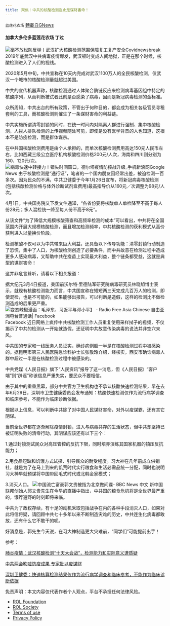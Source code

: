 ```yaml
---
title: 聚焦：中共的核酸检测岂止是谋财害命！
---
```

`蓝莲花农场` [轉載自GNews](https://gnews.org/zh-hans/2282273/)

#### 加拿大多伦多蓝莲花农场 丁过
![毫不放松防反弹丨武汉扩大核酸检测范围保障复工复产安全](https://p1.img.cctvpic.com/cportal/cnews-yz/img/2020/04/18/1587209179526_23_485x385.png)Covidnewsbreak
2019年底武汉中共病毒疫情爆发，武汉顿时变成人间地狱，正是在那个时候，核酸检测进入了人们的视线。

2020年5月中旬，中共宣称在10天内完成对武汉1100万人的全民核酸检测，仅武汉一个城市的核酸检测量就超过美国。

中共的宣传机器声称，核酸检测通过人体聚合酶链反应来检测病毒基因组中特定的核酸序列，从而判断被试者此刻是否感染了病毒，因而是新冠病毒检测的金标准。

众所周知，中共出台的所有政策，不管出于何种目的，都会成为相关各级官员寻租套利的工具，而核酸检测则催生了一条谋财害命的利益链。

中共实施所谓清零封锁的同时，在统一时间内对隔离人群进行强制、集中核酸检测，人挨人排队检测的上传视频随处可见，即使是没有医学背景的人也知道，这根本不是防疫检测，而是群体谋杀。

在中共国核酸检测费用是由个人承担的，而单次核酸检测费用高达150元人民币左右，比如西藏三级公立医疗机构核酸检测价格200元/人次，海南和四川则分别为160、120元/次。
![病毒快速中转接力！错失时间窗口，德尔塔疫情防控战升级_手机新浪网](https://n.sinaimg.cn/sinakd20210803s/157/w360h597/20210803/d3b2-ae2b2d1ccd63939db2c53e1ea1638003.jpg)Google News
由于核酸检测是“通行证”，笔者的一个国内朋友因经常出差，被迫检测一百多次。因为民众的不满，中共卫健委于今年1月26日宣布，将新冠病毒核酸检测(包括核酸检测价格与体外诊断试剂盒费用)最高指导价从160元／次调整为98元/人次。

4月1日，中共国务院又下发文件通知，“各省份要将核酸单人单检降至不高于每人份28元；多人混检统一降至每人份不高于8元”。

从该文件“为了降低大规模核酸筛查和高频率检测的成本”可以看出，中共将在全国范围内开展大规模核酸检测，而且增加检测频率，中共核酸检测的获利模式从高价获利进入以量换价阶段。

检测核酸不仅可以为中共带来巨大利益，还具备以下传导功能：清零封锁行动制造了恐慌，集中了人口，为核酸检测创造了必要条件，而中共故意在检测过程中造成更多人感染病毒，又帮助中共在疫苗上实现最大利益，整个链条都受益，这就是典型的谋财害命！

这并非危言耸听，请看以下相关报道：

据大纪元3月4日报道，美国前沃尔特‧里德陆军研究院病毒研究员林晓旭博士表示，就现有核酸检测能力而言，中共国宣称在短短两三天完成几百万人的检测，即使混检，也是不可能的，如果能够出报告，可以判断是造假，这样的检测比不做检测造成的后果更严重。
![变态辣椒漫画：毛泽东、习近平与邓小平】 - Radio Free Asia Chinese 自由亚洲电台普通话| Facebook](https://assets.gnews.org/wp-content/uploads/2022/04/image-38.jpeg)Facebook
近日网络上疯传中共核酸检测工作人员重复使用采样拭子的视频，不仅揭示了中共的检测从一开始就造假，还证明中共故意传染病毒的说法并非空穴来风。

中共国的专家和一线医务人员证实，确诊病例超一半是在核酸检测过程中被感染的。据昆明市第三人民医院急诊科护士长张敬玲介绍，经核实，西安市确诊病毒人群中超过一半是在核酸检测过程中被感染的。

中共党媒《人民日报》旗下“人民资讯”报导了这一消息，但《人民日报》“客户端”则“辟谣”称该信息严重失实，要民众不要相信。

由于其中的重重黑幕，部分中共官方卫生机构也不承认核酸快速检测结果，早在去年6月29日，深圳市卫生健康委员会发布通知：核酸快速检测仅作为流行病学调查和临床参考，不能作为临床诊断依据。

根据以上信息，可以判断中共除了对中国人民谋财害命，对外以疫谋霸，还有其它阴谋。

当前全世界都在逐渐解除疫情封锁，进入与病毒共存的生活状态，但中共却坚持已被证明失败的清零行动，其阴谋应该还有以下三个：

1.通过封锁测试民众对高压管控的反抗下限，同时培养演练其国家机器的镇压反抗能力；

2.用食品短缺和饥饿方式试探、引导民众的耐受程度。习大神在几年前成立供销社，就是为了在马上到来的饥荒时代实行粮食和生活必需品统一分配，同时也说明习大神早就预谋将中国带回毛式时代或北韩金家模式；

3.消灭人口。
![中国流亡富豪郭文贵被指为北京做间谍- BBC News 中文](https://ichef.bbci.co.uk/news/640/cpsprodpb/CF07/production/_107999925_7088ad52-2fd6-4994-b5c7-f2bd2046d990.jpg)
新中国联邦创始人郭文贵先生在今早的直播中指出，中共国的粮食危机将是全世界最严重的，饿殍遍野的时刻即将来临。

中共为了政权存续，有十足的动机釆取包括战争在内的各种手段消灭人口，如果对此将信将疑，请回顾中共七十多年以来不断制造灾难的历史，中共连生化病毒都敢放，还有什么它不敢干的呢。

好消息是，郭先生今天说，在习大神制造更大灾难前，“同学们”可能提前出手！

参考：

[肺炎疫情：武汉核酸检测“十天大会战”，检测能力和实际意义遭质疑](https://www.bbc.com/zhongwen/simp/chinese-news-52661768)

[中共两会吹嘘防疫成果 专家批以疫谋财](https://www.epochtimes.com/gb/22/3/4/n13622237.htm)

[深圳卫健委：快速核算检测结果仅作为流行病学调查和临床参考，不能作为临床诊断依据](https://www.caivd-org.cn/m/article.asp?id=11123)

 

免责声明：本文内容仅代表作者个人观点，平台不承担任何法律风险。

- [ROL Foundation](https://rolfoundation.org/)
- [ROL Society](https://rolsociety.org/)
- [Terms of use](https://gnews.org/terms-of-use-3/)
- [Privacy Policy](https://gnews.org/privacy-policy/)
